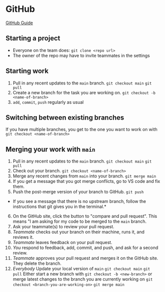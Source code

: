 # GitHub

[GitHub Guide](https://guides.github.com/introduction/flow/)

## Starting a project
- Everyone on the team does:
```git clone <repo url>```
- The owner of the repo may have to invite teammates in the settings

## Starting work
1. Pull in any recent updates to the `main` branch.
```git checkout main```
```git pull```
2. Create a new branch for the task you are working on. 
```git checkout -b <name-of-branch>```
3. `add`, `commit`, `push` regularly as usual

## Switching between existing branches
If you have multiple branches, you get to the one you want to work on with
```git checkout <name-of-branch>```

## Merging your work with `main`
1. Pull in any recent updates to the `main` branch.
```git checkout main```
```git pull```
2. Check out your branch.
```git checkout <name-of-branch>```
3. Merge any recent changes from `main` into your branch.
```git merge main```
4. If you get a message that you got merge conflicts, go to VS code and fix them.
5. Push the post-merge version of your branch to GitHub.
```git push``` 
* If you see a message that there is no upstream branch, follow the instructions that git gives you in the terminal.*
6. On the GitHub site, click the button to "compare and pull request". This means "I am asking for my code to be merged to the `main` branch.
7. Ask your teammate(s) to review your pull request.
8. *Teammate* checks out your branch on their machine, runs it, and reviews it.
9. *Teammate* leaves feedback on your pull request.
10. *You* respond to feedback, add, commit, and push, and ask for a second review.
11. *Teammate* approves your pull request and merges it on the GitHub site. They delete the branch.
12. *Everybody* 
Update your local version of `main`
```git checkout main```
```git pull```
Either start a new branch with
```git checkout -b <new-branch>```
or merge latest changes to the branch you are currently working on
```git checkout <branch-you-are-working-on>```
```git merge main```